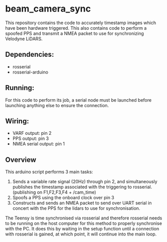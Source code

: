 # beam_camera_sync

This repository contains the code to accurately timestamp images which have been hardware triggered. This also contains code to perform a spoofed PPS and transmit a NMEA packet to use for synchronizing Velodyne LiDARS.

## Dependencies:
  * rosserial
  * rosserial-arduino
  
## Running:

For this code to perform its job, a serial node must be launched before launching anything else to ensure the connection.

## Wiring:

  * VARF output: pin 2
  * PPS output: pin 3
  * NMEA serial output: pin 1
  
## Overview

This arduino script performs 3 main tasks:
1. Sends a variable rate signal (20Hz) through pin 2, and simultaneously publishes the timestamp associated with the triggering to rosserial. (publishing on F1,F2,F3,F4 + /cam_time)
2. Spoofs a PPS using the onboard clock over pin 3
3. Constructs and sends an NMEA packet to send over UART serial in concert with the PPS for the lidars to use for synchronisation.

The Teensy is time synchronised via rosserial and therefore rosserial needs to be running on the host computer for this method to properly synchronise with the PC. It does this by waiting in the setup function until a connection with rosserial is gained, at which point, it will continue into the main loop.
